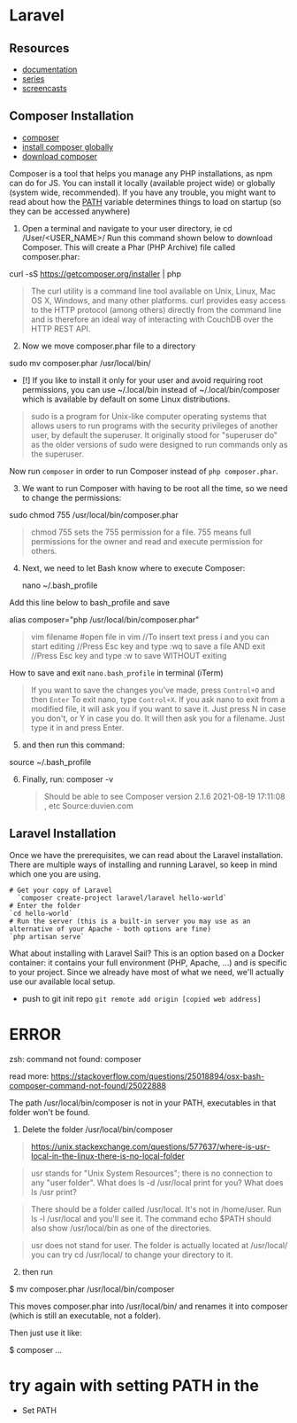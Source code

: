 # Laravel

## Resources

- [documentation](https://laravel.com/docs/8.x)
- [series](https://laracasts.com/series/laravel-8-from-scratch)
- [screencasts](https://laracasts.com/)

## Composer Installation

- [composer](https://getcomposer.org/doc/00-intro.md#installation-linux-unix-macos)
- [install composer globally](https://getcomposer.org/doc/00-intro.md#installation-linux-unix-macos)
- [download composer](https://getcomposer.org/download/)

Composer is a tool that helps you manage any PHP installations, as npm can do for JS. You can install it locally (available project wide) or globally (system wide, recommended). If you have any trouble, you might want to read about how the [PATH](https://superuser.com/questions/284342/what-are-path-and-other-environment-variables-and-how-can-i-set-or-use-them) variable determines things to load on startup (so they can be accessed anywhere)

1. Open a terminal and navigate to your user directory, ie cd /User/<USER_NAME>/
   Run this command shown below to download Composer. This will create a Phar (PHP Archive) file called composer.phar:

curl -sS https://getcomposer.org/installer | php

> The curl utility is a command line tool available on Unix, Linux, Mac OS X, Windows, and many other platforms. curl provides easy access to the HTTP protocol (among others) directly from the command line and is therefore an ideal way of interacting with CouchDB over the HTTP REST API.

2. Now we move composer.phar file to a directory

sudo mv composer.phar /usr/local/bin/

- [!] If you like to install it only for your user and avoid requiring root permissions, you can use ~/.local/bin instead of ~/.local/bin/composer which is available by default on some Linux distributions.

> sudo is a program for Unix-like computer operating systems that allows users to run programs with the security privileges of another user, by default the superuser. It originally stood for "superuser do" as the older versions of sudo were designed to run commands only as the superuser.

Now run `composer` in order to run Composer instead of `php composer.phar`.

3. We want to run Composer with having to be root all the time, so we need to change the permissions:

sudo chmod 755 /usr/local/bin/composer.phar

> chmod 755 sets the 755 permission for a file. 755 means full permissions for the owner and read and execute permission for others.

4. Next, we need to let Bash know where to execute Composer:

   nano ~/.bash_profile

Add this line below to bash_profile and save

alias composer="php /usr/local/bin/composer.phar"

> vim filename #open file in vim
> //To insert text press i and you can start editing
> //Press Esc key and type :wq to save a file AND exit
> //Press Esc key and type :w to save WITHOUT exiting

How to save and exit `nano.bash_profile` in terminal (iTerm)

> If you want to save the changes you've made, press `Control+O` and then `Enter`
> To exit nano, type `Control+X`.
> If you ask nano to exit from a modified file, it will ask you if you want to save it. Just press N in case you don't, or Y in case you do. It will then ask you for a filename. Just type it in and press Enter.

5. and then run this command:

source ~/.bash_profile

6. Finally, run:
   composer -v

   > Should be able to see Composer version 2.1.6 2021-08-19 17:11:08 , etc
   > Source:duvien.com

## Laravel Installation

Once we have the prerequisites, we can read about the Laravel installation. There are multiple ways of installing and running Laravel, so keep in mind which one you are using.

```
# Get your copy of Laravel
  `composer create-project laravel/laravel hello-world`
# Enter the folder
`cd hello-world`
# Run the server (this is a built-in server you may use as an alternative of your Apache - both options are fine)
`php artisan serve`
```

What about installing with Laravel Sail? This is an option based on a Docker container: it contains your full environment (PHP, Apache, ...) and is specific to your project. Since we already have most of what we need, we'll actually use our available local setup.

- push to git init repo `git remote add origin [copied web address]`

# ERROR

zsh: command not found: composer

read more: https://stackoverflow.com/questions/25018894/osx-bash-composer-command-not-found/25022888

The path /usr/local/bin/composer is not in your PATH, executables in that folder won't be found.

1. Delete the folder /usr/local/bin/composer

> https://unix.stackexchange.com/questions/577637/where-is-usr-local-in-the-linux-there-is-no-local-folder

> usr stands for "Unix System Resources"; there is no connection to any "user folder". What does ls -d /usr/local print for you? What does ls /usr print?

> There should be a folder called /usr/local. It's not in /home/user. Run ls -l /usr/local and you'll see it. The command echo $PATH should also show /usr/local/bin as one of the directories.

> usr does not stand for user. The folder is actually located at /usr/local/ you can try cd /usr/local/ to change your directory to it.

2. then run

$ mv composer.phar /usr/local/bin/composer

This moves composer.phar into /usr/local/bin/ and renames it into composer (which is still an executable, not a folder).

Then just use it like:

$ composer ...

# try again with setting PATH in the

- Set PATH
